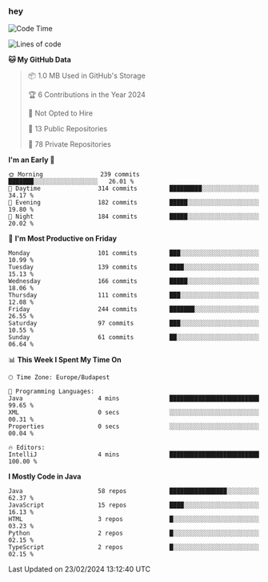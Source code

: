 ### hey

<!--START_SECTION:waka-->
![Code Time](http://img.shields.io/badge/Code%20Time-976%20hrs%2014%20mins-blue)

![Lines of code](https://img.shields.io/badge/From%20Hello%20World%20I%27ve%20Written-1.0%20million%20lines%20of%20code-blue)

**🐱 My GitHub Data** 

> 📦 1.0 MB Used in GitHub's Storage 
 > 
> 🏆 6 Contributions in the Year 2024
 > 
> 🚫 Not Opted to Hire
 > 
> 📜 13 Public Repositories 
 > 
> 🔑 78 Private Repositories 
 > 
**I'm an Early 🐤** 

```text
🌞 Morning                239 commits         ███████░░░░░░░░░░░░░░░░░░   26.01 % 
🌆 Daytime                314 commits         █████████░░░░░░░░░░░░░░░░   34.17 % 
🌃 Evening                182 commits         █████░░░░░░░░░░░░░░░░░░░░   19.80 % 
🌙 Night                  184 commits         █████░░░░░░░░░░░░░░░░░░░░   20.02 % 
```
📅 **I'm Most Productive on Friday** 

```text
Monday                   101 commits         ███░░░░░░░░░░░░░░░░░░░░░░   10.99 % 
Tuesday                  139 commits         ████░░░░░░░░░░░░░░░░░░░░░   15.13 % 
Wednesday                166 commits         █████░░░░░░░░░░░░░░░░░░░░   18.06 % 
Thursday                 111 commits         ███░░░░░░░░░░░░░░░░░░░░░░   12.08 % 
Friday                   244 commits         ███████░░░░░░░░░░░░░░░░░░   26.55 % 
Saturday                 97 commits          ███░░░░░░░░░░░░░░░░░░░░░░   10.55 % 
Sunday                   61 commits          ██░░░░░░░░░░░░░░░░░░░░░░░   06.64 % 
```


📊 **This Week I Spent My Time On** 

```text
🕑︎ Time Zone: Europe/Budapest

💬 Programming Languages: 
Java                     4 mins              █████████████████████████   99.65 % 
XML                      0 secs              ░░░░░░░░░░░░░░░░░░░░░░░░░   00.31 % 
Properties               0 secs              ░░░░░░░░░░░░░░░░░░░░░░░░░   00.04 % 

🔥 Editors: 
IntelliJ                 4 mins              █████████████████████████   100.00 % 
```

**I Mostly Code in Java** 

```text
Java                     58 repos            ████████████████░░░░░░░░░   62.37 % 
JavaScript               15 repos            ████░░░░░░░░░░░░░░░░░░░░░   16.13 % 
HTML                     3 repos             █░░░░░░░░░░░░░░░░░░░░░░░░   03.23 % 
Python                   2 repos             █░░░░░░░░░░░░░░░░░░░░░░░░   02.15 % 
TypeScript               2 repos             █░░░░░░░░░░░░░░░░░░░░░░░░   02.15 % 
```




 Last Updated on 23/02/2024 13:12:40 UTC
<!--END_SECTION:waka-->
